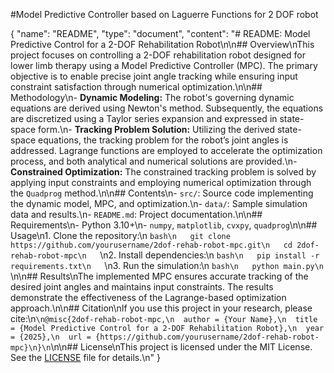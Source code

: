 #Model Predictive Controller based on Laguerre Functions for 2 DOF robot

{
  "name": "README",
  "type": "document",
  "content": "# README: Model Predictive Control for a 2-DOF Rehabilitation Robot\n\n## Overview\nThis project focuses on controlling a 2-DOF rehabilitation robot designed for lower limb therapy using a Model Predictive Controller (MPC). The primary objective is to enable precise joint angle tracking while ensuring input constraint satisfaction through numerical optimization.\n\n## Methodology\n- **Dynamic Modeling:** The robot's governing dynamic equations are derived using Newton's method. Subsequently, the equations are discretized using a Taylor series expansion and expressed in state-space form.\n- **Tracking Problem Solution:** Utilizing the derived state-space equations, the tracking problem for the robot’s joint angles is addressed. Lagrange functions are employed to accelerate the optimization process, and both analytical and numerical solutions are provided.\n- **Constrained Optimization:** The constrained tracking problem is solved by applying input constraints and employing numerical optimization through the `Quadprog` method.\n\n## Contents\n- `src/`: Source code implementing the dynamic model, MPC, and optimization.\n- `data/`: Sample simulation data and results.\n- `README.md`: Project documentation.\n\n## Requirements\n- Python 3.10+\n- `numpy`, `matplotlib`, `cvxpy`, `quadprog`\n\n## Usage\n1. Clone the repository:\n   ```bash\n   git clone https://github.com/yourusername/2dof-rehab-robot-mpc.git\n   cd 2dof-rehab-robot-mpc\n   ```\n2. Install dependencies:\n   ```bash\n   pip install -r requirements.txt\n   ```\n3. Run the simulation:\n   ```bash\n   python main.py\n   ```\n\n## Results\nThe implemented MPC ensures accurate tracking of the desired joint angles and maintains input constraints. The results demonstrate the effectiveness of the Lagrange-based optimization approach.\n\n## Citation\nIf you use this project in your research, please cite:\n```\n@misc{2dof-rehab-robot-mpc,\n  author = {Your Name},\n  title = {Model Predictive Control for a 2-DOF Rehabilitation Robot},\n  year = {2025},\n  url = {https://github.com/yourusername/2dof-rehab-robot-mpc}\n}\n```\n\n## License\nThis project is licensed under the MIT License. See the [LICENSE](LICENSE) file for details.\n"
}
